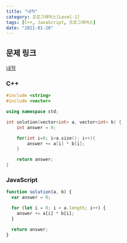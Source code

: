 ```yaml
---
title: "내적"
category: 프로그래머스[Level-1]
tags: [C++, JavaScript, 프로그래머스]
date: "2021-01-20"
---
```


## 문제 링크

[내적](https://programmers.co.kr/learn/courses/30/lessons/70128)

### C++

```cpp
#include <string>
#include <vector>

using namespace std;

int solution(vector<int> a, vector<int> b) {
    int answer = 0;

    for(int i=0; i<a.size(); i++){
        answer += a[i] * b[i];
    }

    return answer;
}
```

### JavaScript

```js
function solution(a, b) {
  var answer = 0;

  for (let i = 0; i < a.length; i++) {
    answer += a[i] * b[i];
  }

  return answer;
}
```
